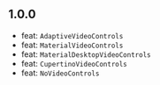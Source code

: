 ## 1.0.0

- feat: `AdaptiveVideoControls`
- feat: `MaterialVideoControls`
- feat: `MaterialDesktopVideoControls`
- feat: `CupertinoVideoControls`
- feat: `NoVideoControls`
